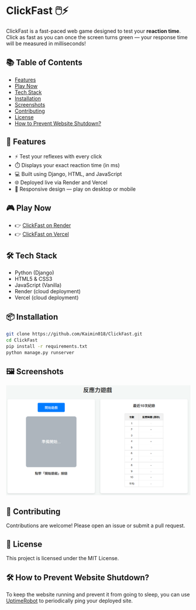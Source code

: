 # ClickFast 🖱️⚡

ClickFast is a fast-paced web game designed to test your **reaction time**. Click as fast as you can once the screen turns green — your response time will be measured in milliseconds!

## 📚 Table of Contents

- [Features](#-features)
- [Play Now](#-play-now)
- [Tech Stack](#-tech-stack)
- [Installation](#-installation)
- [Screenshots](#-screenshots)
- [Contributing](#-contributing)
- [License](#-license)
- [How to Prevent Website Shutdown?](#-how-to-prevent-website-shutdown)

## 🚀 Features

- ⚡ Test your reflexes with every click
- ⏱️ Displays your exact reaction time (in ms)
- 💻 Built using Django, HTML, and JavaScript
- 🌐 Deployed live via Render and Vercel
- 📱 Responsive design — play on desktop or mobile

## 🎮 Play Now

- 👉 [ClickFast on Render](https://clickfast.onrender.com)
- 👉 [ClickFast on Vercel](https://click-fast.vercel.app/)

## 🛠️ Tech Stack

- Python (Django)
- HTML5 & CSS3
- JavaScript (Vanilla)
- Render (cloud deployment)
- Vercel (cloud deployment)

## 📦 Installation

```bash
git clone https://github.com/Kaimin018/ClickFast.git
cd ClickFast
pip install -r requirements.txt
python manage.py runserver
```

## 🖼️ Screenshots

![Gameplay Screenshot](./assets/screenshot.png)

## 🤝 Contributing

Contributions are welcome! Please open an issue or submit a pull request.

## 📄 License

This project is licensed under the MIT License.

## 🛠️ How to Prevent Website Shutdown?

To keep the website running and prevent it from going to sleep, you can use [UptimeRobot](https://uptimerobot.com/) to periodically ping your deployed site.